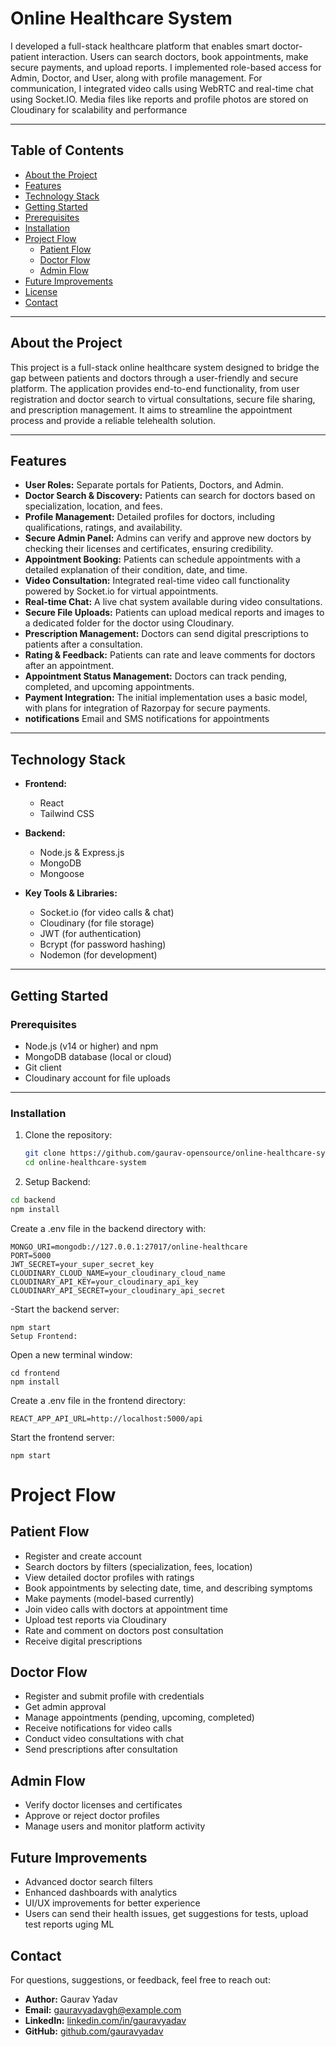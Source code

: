 # Online Healthcare System

I developed a full-stack healthcare platform that enables smart doctor-patient interaction.
Users can search doctors, book appointments, make secure payments, and upload reports.
I implemented role-based access for Admin, Doctor, and User, along with profile management.
For communication, I integrated video calls using WebRTC and real-time chat using Socket.IO.
Media files like reports and profile photos are stored on Cloudinary for scalability and performance

---

## Table of Contents

- [About the Project](#about-the-project)  
- [Features](#features)  
- [Technology Stack](#technology-stack)  
- [Getting Started](#getting-started)  
- [Prerequisites](#prerequisites)  
- [Installation](#installation)  
- [Project Flow](#project-flow)  
  - [Patient Flow](#patient-flow)  
  - [Doctor Flow](#doctor-flow)  
  - [Admin Flow](#admin-flow)  
- [Future Improvements](#future-improvements)  
- [License](#license)  
- [Contact](#contact)  

---

## About the Project

This project is a full-stack online healthcare system designed to bridge the gap between patients and doctors through a user-friendly and secure platform. The application provides end-to-end functionality, from user registration and doctor search to virtual consultations, secure file sharing, and prescription management. It aims to streamline the appointment process and provide a reliable telehealth solution.

---

## Features

- **User Roles:** Separate portals for Patients, Doctors, and Admin.  
- **Doctor Search & Discovery:** Patients can search for doctors based on specialization, location, and fees.  
- **Profile Management:** Detailed profiles for doctors, including qualifications, ratings, and availability.  
- **Secure Admin Panel:** Admins can verify and approve new doctors by checking their licenses and certificates, ensuring credibility.  
- **Appointment Booking:** Patients can schedule appointments with a detailed explanation of their condition, date, and time.  
- **Video Consultation:** Integrated real-time video call functionality powered by Socket.io for virtual appointments.  
- **Real-time Chat:** A live chat system available during video consultations.  
- **Secure File Uploads:** Patients can upload medical reports and images to a dedicated folder for the doctor using Cloudinary.  
- **Prescription Management:** Doctors can send digital prescriptions to patients after a consultation.  
- **Rating & Feedback:** Patients can rate and leave comments for doctors after an appointment.  
- **Appointment Status Management:** Doctors can track pending, completed, and upcoming appointments.  
- **Payment Integration:** The initial implementation uses a basic model, with plans for integration of Razorpay for secure payments.
- **notifications** Email and SMS notifications for appointments

---

## Technology Stack

- **Frontend:**  
  - React  
  - Tailwind CSS  

- **Backend:**  
  - Node.js & Express.js  
  - MongoDB  
  - Mongoose  

- **Key Tools & Libraries:**  
  - Socket.io (for video calls & chat)  
  - Cloudinary (for file storage)  
  - JWT (for authentication)  
  - Bcrypt (for password hashing)  
  - Nodemon (for development)  

---

## Getting Started

### Prerequisites

- Node.js (v14 or higher) and npm  
- MongoDB database (local or cloud)  
- Git client  
- Cloudinary account for file uploads  

---

### Installation

1. Clone the repository:

   ```bash
   git clone https://github.com/gaurav-opensource/online-healthcare-system.git
   cd online-healthcare-system
2. Setup Backend:

```bash
cd backend
npm install
```
Create a .env file in the backend directory with:




```
MONGO_URI=mongodb://127.0.0.1:27017/online-healthcare
PORT=5000
JWT_SECRET=your_super_secret_key
CLOUDINARY_CLOUD_NAME=your_cloudinary_cloud_name
CLOUDINARY_API_KEY=your_cloudinary_api_key
CLOUDINARY_API_SECRET=your_cloudinary_api_secret
```
-Start the backend server:



```
npm start
Setup Frontend:
```
Open a new terminal window:

```
cd frontend
npm install
```
Create a .env file in the frontend directory:

```
REACT_APP_API_URL=http://localhost:5000/api
```
Start the frontend server:

```
npm start

```
# Project Flow

## Patient Flow
- Register and create account
- Search doctors by filters (specialization, fees, location)
- View detailed doctor profiles with ratings
- Book appointments by selecting date, time, and describing symptoms
- Make payments (model-based currently)
- Join video calls with doctors at appointment time
- Upload test reports via Cloudinary
- Rate and comment on doctors post consultation
- Receive digital prescriptions

## Doctor Flow
- Register and submit profile with credentials
- Get admin approval
- Manage appointments (pending, upcoming, completed)
- Receive notifications for video calls
- Conduct video consultations with chat
- Send prescriptions after consultation

## Admin Flow
- Verify doctor licenses and certificates
- Approve or reject doctor profiles
- Manage users and monitor platform activity

## Future Improvements
- Advanced doctor search filters
- Enhanced dashboards with analytics
- UI/UX improvements for better experience
- Users can send their health issues, get suggestions for tests, upload test reports uging ML


## Contact
For questions, suggestions, or feedback, feel free to reach out:

- **Author:** Gaurav Yadav  
- **Email:** gauravyadavgh@example.com  
- **LinkedIn:** [linkedin.com/in/gauravyadav](https://www.linkedin.com/in/gauravyadav95/)  
- **GitHub:** [github.com/gauravyadav](https://github.com/gaurav-opensource)  


